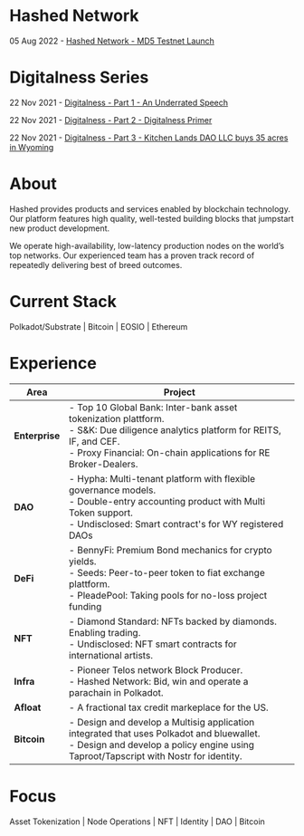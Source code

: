 # Hashed Network
05 Aug 2022 - [Hashed Network - MD5 Testnet Launch](/hashed-network)

# Digitalness Series
22 Nov 2021 - [Digitalness - Part 1 - An Underrated Speech](/digitalness-1)

22 Nov 2021 - [Digitalness - Part 2 - Digitalness Primer](digitalness-2)

22 Nov 2021 - [Digitalness - Part 3 - Kitchen Lands DAO LLC buys 35 acres in Wyoming](digitalness-3)

# About

Hashed provides products and services enabled by blockchain technology. Our platform features high quality, well-tested building blocks that jumpstart new product development.

We operate high-availability, low-latency production nodes on the world’s top networks. Our experienced team has a proven track record of repeatedly delivering best of breed outcomes.
# Current Stack

Polkadot/Substrate | Bitcoin | EOSIO | Ethereum 

# Experience

| Area | Project |
| ----------- | ----------- |
| **Enterprise**     | - Top 10 Global Bank: Inter-bank asset tokenization plattform.<br /> - S&K: Due diligence analytics platform for REITS, IF, and CEF.<br /> -  Proxy Financial: On-chain applications for RE Broker-Dealers.      |
| **DAO**   | - Hypha: Multi-tenant platform with flexible governance models.<br />  - Double-entry accounting product with Multi Token support.<br /> - Undisclosed: Smart contract's for  WY registered DAOs<br />|
| **DeFi** | - BennyFi: Premium Bond mechanics for crypto yields.<br /> - Seeds: Peer-to-peer token to fiat exchange plattform.<br /> - PleadePool: Taking pools for no-loss project funding|
| **NFT**  | - Diamond Standard: NFTs backed by diamonds. Enabling trading.<br />- Undisclosed: NFT smart contracts for international artists.<br />|
| **Infra**  | - Pioneer Telos network Block Producer.<br /> - Hashed Network: Bid, win and operate a parachain in Polkadot.<br /> |
| **Afloat**  | - A fractional tax credit markeplace for the US.<br /> |
| **Bitcoin**  | - Design and develop a Multisig application integrated that uses Polkadot and bluewallet.<br /> -  Design and develop a policy engine using Taproot/Tapscript with Nostr for identity. <br />|

# Focus

Asset Tokenization | Node Operations | NFT | Identity | DAO | Bitcoin 


